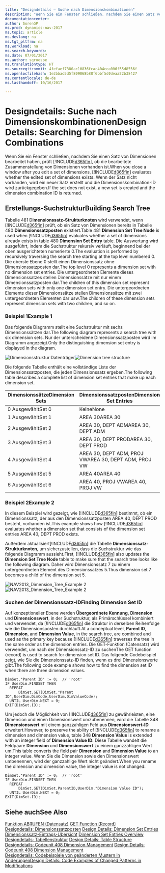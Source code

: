 ```yaml
---
title: "Designdetails – Suche nach Dimensionskombinationen"
description: "Wenn Sie ein Fenster schließen, nachdem Sie einen Satz von Dimensionen bearbeitet haben, prüft [!INCLUDE[d365fin](includes/d365fin_md.md)] , ob die bearbeitete Zusammenstellung von Dimensionen vorhanden ist. Wenn der Satz nicht vorhanden, wird ein neuer Satz erstellt und die Dimensionskombination-ID wird zurückgegeben."
documentationcenter: 
author: SorenGP
ms.prod: dynamics-nav-2017
ms.topic: article
ms.devlang: na
ms.tgt_pltfrm: na
ms.workload: na
ms.search.keywords: 
ms.date: 07/01/2017
ms.author: sgroespe
ms.translationtype: HT
ms.sourcegitcommit: 4fefaef7380ac10836fcac404eea006f55d8556f
ms.openlocfilehash: 1e3bbad5d5f809068b88f6bbf5d0deaa22b38427
ms.contentlocale: de-de
ms.lasthandoff: 10/16/2017

---
```

# <a name="design-details-searching-for-dimension-combinations"></a><span data-ttu-id="12839-104">Designdetails: Suche nach Dimensionskombinationen</span><span class="sxs-lookup"><span data-stu-id="12839-104">Design Details: Searching for Dimension Combinations</span></span>
<span data-ttu-id="12839-105">Wenn Sie ein Fenster schließen, nachdem Sie einen Satz von Dimensionen bearbeitet haben, prüft [!INCLUDE[d365fin](includes/d365fin_md.md)], ob die bearbeitete Zusammenstellung von Dimensionen vorhanden ist.</span><span class="sxs-lookup"><span data-stu-id="12839-105">When you close a window after you edit a set of dimensions, [!INCLUDE[d365fin](includes/d365fin_md.md)] evaluates whether the edited set of dimensions exists.</span></span> <span data-ttu-id="12839-106">Wenn der Satz nicht vorhanden, wird ein neuer Satz erstellt und die Dimensionskombination-ID wird zurückgegeben.</span><span class="sxs-lookup"><span data-stu-id="12839-106">If the set does not exist, a new set is created and the dimension combination ID is returned.</span></span>  

## <a name="building-search-tree"></a><span data-ttu-id="12839-107">Erstellungs-Suchstruktur</span><span class="sxs-lookup"><span data-stu-id="12839-107">Building Search Tree</span></span>  
 <span data-ttu-id="12839-108">Tabelle 481 D**imensionssatz-Strukturknoten** wird verwendet, wenn [!INCLUDE[d365fin](includes/d365fin_md.md)] prüft, ob ein Satz von Dimensionen bereits in Tabelle 480 **Dimensionssatzposten** existiert.</span><span class="sxs-lookup"><span data-stu-id="12839-108">Table 481 **Dimension Set Tree Node** is used when [!INCLUDE[d365fin](includes/d365fin_md.md)] evaluates whether a set of dimensions already exists in table 480 **Dimension Set Entry** table.</span></span> <span data-ttu-id="12839-109">Die Auswertung wird ausgeführt, indem die Suchstruktur rekursiv verläuft, beginnend bei der oben ausgerichteten numerierte 0.</span><span class="sxs-lookup"><span data-stu-id="12839-109">The evaluation is performed by recursively traversing the search tree starting at the top level numbered 0.</span></span> <span data-ttu-id="12839-110">Die oberste Ebene 0 stellt einen Dimensionssatz ohne Dimensionssatzposten dar.</span><span class="sxs-lookup"><span data-stu-id="12839-110">The top level 0 represents a dimension set with no dimension set entries.</span></span> <span data-ttu-id="12839-111">Die untergeordneten Elemente dieses Dimensionssatzes stellen Dimensionssätze mit nur einem Dimensionssatzposten dar.</span><span class="sxs-lookup"><span data-stu-id="12839-111">The children of this dimension set represent dimension sets with only one dimension set entry.</span></span> <span data-ttu-id="12839-112">Die untergeordneten Elemente dieser Dimensionssätze stellen Dimensionssätze mit zwei untergeordneten Elementen dar usw.</span><span class="sxs-lookup"><span data-stu-id="12839-112">The children of these dimension sets represent dimension sets with two children, and so on.</span></span>  

### <a name="example-1"></a><span data-ttu-id="12839-113">Beispiel 1</span><span class="sxs-lookup"><span data-stu-id="12839-113">Example 1</span></span>  
 <span data-ttu-id="12839-114">Das folgende Diagramm stellt eine Suchstruktur mit sechs Dimensionssätzen dar.</span><span class="sxs-lookup"><span data-stu-id="12839-114">The following diagram represents a search tree with six dimension sets.</span></span> <span data-ttu-id="12839-115">Nur der unterscheidene Dimensionssatzposten wird im Diagramm angezeigt.</span><span class="sxs-lookup"><span data-stu-id="12839-115">Only the distinguishing dimension set entry is displayed in the diagram.</span></span>  

 <span data-ttu-id="12839-116">![Dimensionsstruktur Datenträger](media/nav2013_dimension_tree.png "NAV2013_Dimension_Tree")</span><span class="sxs-lookup"><span data-stu-id="12839-116">![Dimension tree structure](media/nav2013_dimension_tree.png "NAV2013_Dimension_Tree")</span></span>  

 <span data-ttu-id="12839-117">Die folgende Tabelle enthält eine vollständige Liste der Dimensionssatzposten, die jeden Dimensionssatz ergeben.</span><span class="sxs-lookup"><span data-stu-id="12839-117">The following table describes a complete list of dimension set entries that make up each dimension set.</span></span>  

|<span data-ttu-id="12839-118">Dimensionssätze</span><span class="sxs-lookup"><span data-stu-id="12839-118">Dimension Sets</span></span>|<span data-ttu-id="12839-119">Dimensionssatzposten</span><span class="sxs-lookup"><span data-stu-id="12839-119">Dimension Set Entries</span></span>|  
|--------------------|---------------------------|  
|<span data-ttu-id="12839-120">0 Ausgewählt</span><span class="sxs-lookup"><span data-stu-id="12839-120">Set 0</span></span>|<span data-ttu-id="12839-121">Keine</span><span class="sxs-lookup"><span data-stu-id="12839-121">None</span></span>|  
|<span data-ttu-id="12839-122">1 Ausgewählt</span><span class="sxs-lookup"><span data-stu-id="12839-122">Set 1</span></span>|<span data-ttu-id="12839-123">AREA 30</span><span class="sxs-lookup"><span data-stu-id="12839-123">AREA 30</span></span>|  
|<span data-ttu-id="12839-124">2 Ausgewählt</span><span class="sxs-lookup"><span data-stu-id="12839-124">Set 2</span></span>|<span data-ttu-id="12839-125">AREA 30, DEPT ADM</span><span class="sxs-lookup"><span data-stu-id="12839-125">AREA 30, DEPT ADM</span></span>|  
|<span data-ttu-id="12839-126">3 Ausgewählt</span><span class="sxs-lookup"><span data-stu-id="12839-126">Set 3</span></span>|<span data-ttu-id="12839-127">AREA 30, DEPT PROD</span><span class="sxs-lookup"><span data-stu-id="12839-127">AREA 30, DEPT PROD</span></span>|  
|<span data-ttu-id="12839-128">4 Ausgewählt</span><span class="sxs-lookup"><span data-stu-id="12839-128">Set 4</span></span>|<span data-ttu-id="12839-129">AREA 30, DEPT ADM, PROJ VW</span><span class="sxs-lookup"><span data-stu-id="12839-129">AREA 30, DEPT ADM, PROJ VW</span></span>|  
|<span data-ttu-id="12839-130">5 Ausgewählt</span><span class="sxs-lookup"><span data-stu-id="12839-130">Set 5</span></span>|<span data-ttu-id="12839-131">AREA 40</span><span class="sxs-lookup"><span data-stu-id="12839-131">AREA 40</span></span>|  
|<span data-ttu-id="12839-132">6 Ausgewählt</span><span class="sxs-lookup"><span data-stu-id="12839-132">Set 6</span></span>|<span data-ttu-id="12839-133">AREA 40, PROJ VW</span><span class="sxs-lookup"><span data-stu-id="12839-133">AREA 40, PROJ VW</span></span>|  

### <a name="example-2"></a><span data-ttu-id="12839-134">Beispiel 2</span><span class="sxs-lookup"><span data-stu-id="12839-134">Example 2</span></span>  
 <span data-ttu-id="12839-135">In diesem Beispiel wird gezeigt, wie [!INCLUDE[d365fin](includes/d365fin_md.md)] bestimmt, ob ein Dimensionssatz, der aus den Dimensionssatzposten AREA 40, DEPT PROD besteht, vorhanden ist.</span><span class="sxs-lookup"><span data-stu-id="12839-135">This example shows how [!INCLUDE[d365fin](includes/d365fin_md.md)] evaluates whether a dimension set that consists of the dimension set entries AREA 40, DEPT PROD exists.</span></span>  

 <span data-ttu-id="12839-136">Außerdem aktualisiert[!INCLUDE[d365fin](includes/d365fin_md.md)] die Tabelle **Dimensionssatz-Strukturknoten**, um sicherzustellen, dass die Suchstruktur wie das folgende Diagramm aussieht.</span><span class="sxs-lookup"><span data-stu-id="12839-136">First, [!INCLUDE[d365fin](includes/d365fin_md.md)] also updates the **Dimension Set Tree Node** table to make sure that the search tree looks like the following diagram.</span></span> <span data-ttu-id="12839-137">Daher wird Dimensionssatz 7 zu einem untergeordneten Element des Dimensionssatzes 5.</span><span class="sxs-lookup"><span data-stu-id="12839-137">Thus dimension set 7 becomes a child of the dimension set 5.</span></span>  

 <span data-ttu-id="12839-138">![NAV2013&#95;Dimension&#95;Tree&#95;Example 2](media/nav2013_dimension_tree_example2.png "NAV2013_Dimension_Tree_Example2")</span><span class="sxs-lookup"><span data-stu-id="12839-138">![NAV2013&#95;Dimension&#95;Tree&#95;Example 2](media/nav2013_dimension_tree_example2.png "NAV2013_Dimension_Tree_Example2")</span></span>  

### <a name="finding-dimension-set-id"></a><span data-ttu-id="12839-139">Suchen der Dimensionssatz-ID</span><span class="sxs-lookup"><span data-stu-id="12839-139">Finding Dimension Set ID</span></span>  
 <span data-ttu-id="12839-140">Auf konzeptioneller Ebene werden **Übergeordnete Kennung**, **Dimension** und **Dimensionswert**, in der Suchstruktur, als Primärschlüssel kombiniert und verwendet, da [!INCLUDE[d365fin](includes/d365fin_md.md)] die Struktur in derselben Reihenfolge wie die Dimensionsposten durchläuft.</span><span class="sxs-lookup"><span data-stu-id="12839-140">At a conceptual level, **Parent ID**, **Dimension**, and **Dimension Value**, in the search tree, are combined and used as the primary key because [!INCLUDE[d365fin](includes/d365fin_md.md)] traverses the tree in the same order as the dimension entries.</span></span> <span data-ttu-id="12839-141">Die GET-Funktion (Datensatz) wird verwendet, um nach der Dimensionssatz-ID zu suchen</span><span class="sxs-lookup"><span data-stu-id="12839-141">The GET function (record) is used to search for dimension set ID.</span></span> <span data-ttu-id="12839-142">Das folgende Codebeispiel zeigt, wie Sie die Dimensionssatz-ID finden, wenn es drei Dimensionswerte gibt.</span><span class="sxs-lookup"><span data-stu-id="12839-142">The following code example shows how to find the dimension set ID when there are three dimension values.</span></span>  

```  
DimSet."Parent ID" := 0;  // 'root'  
IF UserDim.FINDSET THEN  
  REPEAT  
      DimSet.GET(DimSet."Parent ID",UserDim.DimCode,UserDim.DimValueCode);  
  UNTIL UserDim.NEXT = 0;  
EXIT(DimSet.ID);  

```  

 <span data-ttu-id="12839-143">Um jedoch die Möglichkeit von [!INCLUDE[d365fin](includes/d365fin_md.md)] zu gewährleisten, eine Dimension und einen Dimensionswert umzubenennen, wird die Tabelle 348 **Dimensionswert** mit einem ganzzahligen Feld aus **Dimensionswert-ID** erweitert.</span><span class="sxs-lookup"><span data-stu-id="12839-143">However, to preserve the ability of [!INCLUDE[d365fin](includes/d365fin_md.md)] to rename a dimension and dimension value, table 348 **Dimension Value** is extended with an integer field of **Dimension Value ID**.</span></span> <span data-ttu-id="12839-144">Diese Tabelle wandelt die Feldpaare **Dimension** und **Dimensionswert** zu einem ganzzahligen Wert um.</span><span class="sxs-lookup"><span data-stu-id="12839-144">This table converts the field pair **Dimension** and **Dimension Value** to an integer value.</span></span> <span data-ttu-id="12839-145">Wenn Sie die Dimension sowie den Dimensionswert umbenennen, wird der ganzzahlige Wert nicht geändert.</span><span class="sxs-lookup"><span data-stu-id="12839-145">When you rename the dimension and dimension value, the integer value is not changed.</span></span>  

```  
DimSet."Parent ID" := 0;  // 'root'  
IF UserDim.FINDSET THEN  
  REPEAT  
      DimSet.GET(DimSet.ParentID,UserDim."Dimension Value ID");  
  UNTIL UserDim.NEXT = 0;  
EXIT(DimSet.ID);  

```  

## <a name="see-also"></a><span data-ttu-id="12839-146">Siehe auch</span><span class="sxs-lookup"><span data-stu-id="12839-146">See Also</span></span>  
 <span data-ttu-id="12839-147">[Funktion ABRUFEN (Datensatz)](https://msdn.microsoft.com/en-us/library/dd301056.aspx)  </span><span class="sxs-lookup"><span data-stu-id="12839-147">[GET Function (Record)](https://msdn.microsoft.com/en-us/library/dd301056.aspx)  </span></span>  
 <span data-ttu-id="12839-148">[Designdetails: Dimensionssatzposten](design-details-dimension-set-entries.md) </span><span class="sxs-lookup"><span data-stu-id="12839-148">[Design Details: Dimension Set Entries](design-details-dimension-set-entries.md) </span></span>  
 <span data-ttu-id="12839-149">[Dimensionssatz-Eintrags-Übersicht](design-details-dimension-set-entries-overview.md) </span><span class="sxs-lookup"><span data-stu-id="12839-149">[Dimension Set Entries Overview](design-details-dimension-set-entries-overview.md) </span></span>  
 <span data-ttu-id="12839-150">[Designdetails: Tabellenstruktur](design-details-table-structure.md) </span><span class="sxs-lookup"><span data-stu-id="12839-150">[Design Details: Table Structure](design-details-table-structure.md) </span></span>  
 <span data-ttu-id="12839-151">[Designdetails: Codeunit 408 Dimension Management](design-details-codeunit-408-dimension-management.md) </span><span class="sxs-lookup"><span data-stu-id="12839-151">[Design Details: Codeunit 408 Dimension Management](design-details-codeunit-408-dimension-management.md) </span></span>  
 [<span data-ttu-id="12839-152">Designdetails: Codebeispiele von geänderten Mustern in Änderungen</span><span class="sxs-lookup"><span data-stu-id="12839-152">Design Details: Code Examples of Changed Patterns in Modifications</span></span>](design-details-code-examples-of-changed-patterns-in-modifications.md)

